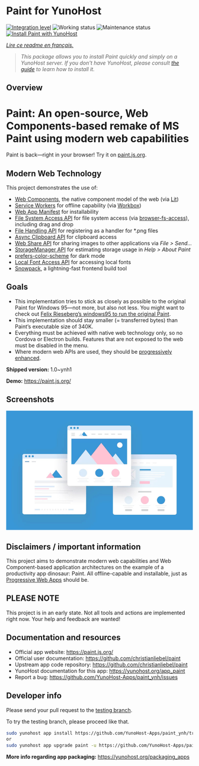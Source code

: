 <!--
N.B.: This README was automatically generated by https://github.com/YunoHost/apps/tree/master/tools/README-generator
It shall NOT be edited by hand.
-->

# Paint for YunoHost

[![Integration level](https://dash.yunohost.org/integration/paint.svg)](https://dash.yunohost.org/appci/app/paint) ![Working status](https://ci-apps.yunohost.org/ci/badges/paint.status.svg) ![Maintenance status](https://ci-apps.yunohost.org/ci/badges/paint.maintain.svg)  
[![Install Paint with YunoHost](https://install-app.yunohost.org/install-with-yunohost.svg)](https://install-app.yunohost.org/?app=paint)

*[Lire ce readme en français.](./README_fr.md)*

> *This package allows you to install Paint quickly and simply on a YunoHost server.
If you don't have YunoHost, please consult [the guide](https://yunohost.org/#/install) to learn how to install it.*

## Overview

# Paint: An open-source, Web Components-based remake of MS Paint using modern web capabilities

Paint is back—right in your browser! Try it on [paint.js.org](https://paint.js.org).

## Modern Web Technology

This project demonstrates the use of:

- [Web Components](https://www.webcomponents.org/introduction), the native component model of the web (via [Lit](https://lit.dev/))
- [Service Workers](https://developers.google.com/web/fundamentals/primers/service-workers) for offline capability (via [Workbox](https://developers.google.com/web/tools/workbox))
- [Web App Manifest](https://github.com/w3c/manifest) for installability
- [File System Access API](https://web.dev/file-system-access/) for file system access (via [browser-fs-access](https://github.com/GoogleChromeLabs/browser-fs-access)), including drag and drop
- [File Handling API](https://web.dev/file-handling/) for registering as a handler for \*.png files
- [Async Clipboard API](https://web.dev/image-support-for-async-clipboard/) for clipboard access
- [Web Share API](https://web.dev/web-share/#sharing-files) for sharing images to other applications via _File > Send…_
- [StorageManager API](https://web.dev/storage-for-the-web/#check) for estimating storage usage in _Help > About Paint_
- [prefers-color-scheme](https://web.dev/prefers-color-scheme/) for dark mode
- [Local Font Access API](https://web.dev/local-fonts/) for accessing local fonts
- [Snowpack](https://www.snowpack.dev/), a lightning-fast frontend build tool

## Goals

- This implementation tries to stick as closely as possible to the original Paint for Windows 95—not more, but also not less. You might want to check out [Felix Rieseberg’s windows95 to run the original Paint](https://github.com/felixrieseberg/windows95).
- This implementation should stay smaller (= transferred bytes) than Paint’s executable size of 340K.
- Everything must be achieved with native web technology only, so no Cordova or Electron builds. Features that are not exposed to the web must be disabled in the menu.
- Where modern web APIs are used, they should be [progressively enhanced](https://web.dev/progressively-enhance-your-pwa/).


**Shipped version:** 1.0~ynh1

**Demo:** https://paint.js.org/

## Screenshots

![Screenshot of Paint](./doc/screenshots/example.jpg)

## Disclaimers / important information


This project aims to demonstrate modern web capabilities and Web Component-based application architectures on the example of a productivity app dinosaur: Paint.
All offline-capable and installable, just as [Progressive Web Apps](https://web.dev/progressive-web-apps/) should be.

## PLEASE NOTE

This project is in an early state. Not all tools and actions are implemented right now. Your help and feedback are wanted!

## Documentation and resources

* Official app website: <https://paint.js.org/>
* Official user documentation: <https://github.com/christianliebel/paint>
* Upstream app code repository: <https://github.com/christianliebel/paint>
* YunoHost documentation for this app: <https://yunohost.org/app_paint>
* Report a bug: <https://github.com/YunoHost-Apps/paint_ynh/issues>

## Developer info

Please send your pull request to the [testing branch](https://github.com/YunoHost-Apps/paint_ynh/tree/testing).

To try the testing branch, please proceed like that.

``` bash
sudo yunohost app install https://github.com/YunoHost-Apps/paint_ynh/tree/testing --debug
or
sudo yunohost app upgrade paint -u https://github.com/YunoHost-Apps/paint_ynh/tree/testing --debug
```

**More info regarding app packaging:** <https://yunohost.org/packaging_apps>
